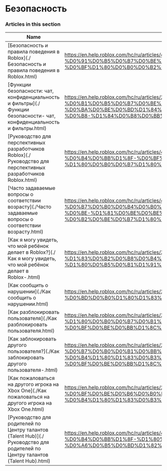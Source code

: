 # Безопасность  
### Articles in this section
Name|URL
-|-
[Безопасность и правила поведения в Roblox](./Безопасность и правила поведения в Roblox.html) |https://en.help.roblox.com/hc/ru/articles/4407444339348-%D0%91%D0%B5%D0%B7%D0%BE%D0%BF%D0%B0%D1%81%D0%BD%D0%BE%D1%81%D1%82%D1%8C-%D0%B8-%D0%BF%D1%80%D0%B0%D0%B2%D0%B8%D0%BB%D0%B0-%D0%BF%D0%BE%D0%B2%D0%B5%D0%B4%D0%B5%D0%BD%D0%B8%D1%8F-%D0%B2-Roblox
[Функции безопасности: чат, конфиденциальность и фильтры](./Функции безопасности- чат, конфиденциальность и фильтры.html) |https://en.help.roblox.com/hc/ru/articles/203313120-%D0%A4%D1%83%D0%BD%D0%BA%D1%86%D0%B8%D0%B8-%D0%B1%D0%B5%D0%B7%D0%BE%D0%BF%D0%B0%D1%81%D0%BD%D0%BE%D1%81%D1%82%D0%B8-%D1%87%D0%B0%D1%82-%D0%BA%D0%BE%D0%BD%D1%84%D0%B8%D0%B4%D0%B5%D0%BD%D1%86%D0%B8%D0%B0%D0%BB%D1%8C%D0%BD%D0%BE%D1%81%D1%82%D1%8C-%D0%B8-%D1%84%D0%B8%D0%BB%D1%8C%D1%82%D1%80%D1%8B
[Руководство для перспективных разработчиков Roblox](./Руководство для перспективных разработчиков Roblox.html) |https://en.help.roblox.com/hc/ru/articles/4438648708756-%D0%A0%D1%83%D0%BA%D0%BE%D0%B2%D0%BE%D0%B4%D1%81%D1%82%D0%B2%D0%BE-%D0%B4%D0%BB%D1%8F-%D0%BF%D0%B5%D1%80%D1%81%D0%BF%D0%B5%D0%BA%D1%82%D0%B8%D0%B2%D0%BD%D1%8B%D1%85-%D1%80%D0%B0%D0%B7%D1%80%D0%B0%D0%B1%D0%BE%D1%82%D1%87%D0%B8%D0%BA%D0%BE%D0%B2-Roblox
[Часто задаваемые вопросы о соответствии возрасту](./Часто задаваемые вопросы о соответствии возрасту.html) |https://en.help.roblox.com/hc/ru/articles/4406238486676-%D0%A7%D0%B0%D1%81%D1%82%D0%BE-%D0%B7%D0%B0%D0%B4%D0%B0%D0%B2%D0%B0%D0%B5%D0%BC%D1%8B%D0%B5-%D0%B2%D0%BE%D0%BF%D1%80%D0%BE%D1%81%D1%8B-%D0%BE-%D1%81%D0%BE%D0%BE%D1%82%D0%B2%D0%B5%D1%82%D1%81%D1%82%D0%B2%D0%B8%D0%B8-%D0%B2%D0%BE%D0%B7%D1%80%D0%B0%D1%81%D1%82%D1%83
[Как я могу увидеть, что мой ребёнок делает в Roblox?](./Как я могу увидеть, что мой ребёнок делает в Roblox-.html) |https://en.help.roblox.com/hc/ru/articles/360031384652-%D0%9A%D0%B0%D0%BA-%D1%8F-%D0%BC%D0%BE%D0%B3%D1%83-%D1%83%D0%B2%D0%B8%D0%B4%D0%B5%D1%82%D1%8C-%D1%87%D1%82%D0%BE-%D0%BC%D0%BE%D0%B9-%D1%80%D0%B5%D0%B1%D1%91%D0%BD%D0%BE%D0%BA-%D0%B4%D0%B5%D0%BB%D0%B0%D0%B5%D1%82-%D0%B2-Roblox
[Как сообщить о нарушении](./Как сообщить о нарушении.html) |https://en.help.roblox.com/hc/ru/articles/203312410-%D0%9A%D0%B0%D0%BA-%D1%81%D0%BE%D0%BE%D0%B1%D1%89%D0%B8%D1%82%D1%8C-%D0%BE-%D0%BD%D0%B0%D1%80%D1%83%D1%88%D0%B5%D0%BD%D0%B8%D0%B8
[Как разблокировать пользователя](./Как разблокировать пользователя.html) |https://en.help.roblox.com/hc/ru/articles/360033386312-%D0%9A%D0%B0%D0%BA-%D1%80%D0%B0%D0%B7%D0%B1%D0%BB%D0%BE%D0%BA%D0%B8%D1%80%D0%BE%D0%B2%D0%B0%D1%82%D1%8C-%D0%BF%D0%BE%D0%BB%D1%8C%D0%B7%D0%BE%D0%B2%D0%B0%D1%82%D0%B5%D0%BB%D1%8F
[Как заблокировать другого пользователя?](./Как заблокировать другого пользователя-.html) |https://en.help.roblox.com/hc/ru/articles/203314270-%D0%9A%D0%B0%D0%BA-%D0%B7%D0%B0%D0%B1%D0%BB%D0%BE%D0%BA%D0%B8%D1%80%D0%BE%D0%B2%D0%B0%D1%82%D1%8C-%D0%B4%D1%80%D1%83%D0%B3%D0%BE%D0%B3%D0%BE-%D0%BF%D0%BE%D0%BB%D1%8C%D0%B7%D0%BE%D0%B2%D0%B0%D1%82%D0%B5%D0%BB%D1%8F
[Как пожаловаться на другого игрока на Xbox One](./Как пожаловаться на другого игрока на Xbox One.html) |https://en.help.roblox.com/hc/ru/articles/206210440-%D0%9A%D0%B0%D0%BA-%D0%BF%D0%BE%D0%B6%D0%B0%D0%BB%D0%BE%D0%B2%D0%B0%D1%82%D1%8C%D1%81%D1%8F-%D0%BD%D0%B0-%D0%B4%D1%80%D1%83%D0%B3%D0%BE%D0%B3%D0%BE-%D0%B8%D0%B3%D1%80%D0%BE%D0%BA%D0%B0-%D0%BD%D0%B0-Xbox-One
[Руководство для родителей по Центру талантов (Talent Hub)](./Руководство для родителей по Центру талантов (Talent Hub).html) |https://en.help.roblox.com/hc/ru/articles/4404630280980-%D0%A0%D1%83%D0%BA%D0%BE%D0%B2%D0%BE%D0%B4%D1%81%D1%82%D0%B2%D0%BE-%D0%B4%D0%BB%D1%8F-%D1%80%D0%BE%D0%B4%D0%B8%D1%82%D0%B5%D0%BB%D0%B5%D0%B9-%D0%BF%D0%BE-%D0%A6%D0%B5%D0%BD%D1%82%D1%80%D1%83-%D1%82%D0%B0%D0%BB%D0%B0%D0%BD%D1%82%D0%BE%D0%B2-Talent-Hub